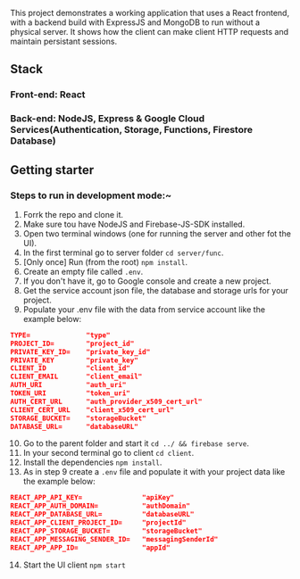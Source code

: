 This project demonstrates a working application that uses a React frontend, with a backend build with ExpressJS and MongoDB to run without a physical server. It shows how the client can make client HTTP requests and maintain persistant sessions. 

## Stack
### Front-end: React
### Back-end: NodeJS, Express & Google Cloud Services(Authentication, Storage, Functions, Firestore Database)

## Getting starter
### Steps to run in development mode:~
  1. Forrk the repo and clone it.
  2. Make sure tou have NodeJS and Firebase-JS-SDK installed.
  3. Open two terminal windows (one for running the server and other fot the UI).
  4. In the first terminal go to server folder `cd server/func`.
  5. [Only once] Run (from the root) `npm install`.
  6. Create an empty file called `.env`.
  7. If you don't have it, go to Google console and create a new project.
  8. Get the service account json file, the database and storage urls for your project.
  9. Populate your .env file with the data from service account like the example below:  
  ```json  
  TYPE=              "type"
  PROJECT_ID=        "project_id" 
  PRIVATE_KEY_ID=    "private_key_id"
  PRIVATE_KEY        "private_key"
  CLIENT_ID          "client_id"    
  CLIENT_EMAIL       "client_email"    
  AUTH_URI           "auth_uri"    
  TOKEN_URI          "token_uri"     
  AUTH_CERT_URL      "auth_provider_x509_cert_url"     
  CLIENT_CERT_URL    "client_x509_cert_url"     
  STORAGE_BUCKET=    "storageBucket"
  DATABASE_URL=      "databaseURL"
  ```
  10. Go to the parent folder and start it `cd ../ && firebase serve`.
  11. In your second terminal go to client `cd client`.
  12. Install the dependencies `npm install`.
  13. As in step 9 create a `.env` file and populate it with your project data like the example below:  
  ```json
  REACT_APP_API_KEY=               "apiKey"
  REACT_APP_AUTH_DOMAIN=           "authDomain"
  REACT_APP_DATABASE_URL=          "databaseURL"
  REACT_APP_CLIENT_PROJECT_ID=     "projectId"
  REACT_APP_STORAGE_BUCKET=        "storageBucket"
  REACT_APP_MESSAGING_SENDER_ID=   "messagingSenderId"
  REACT_APP_APP_ID=                "appId"
  ```
  14. Start the UI client `npm start`
